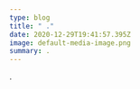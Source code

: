 ```yaml
---
type: blog
title: " ."
date: 2020-12-29T19:41:57.395Z
image: default-media-image.png
summary: .
---
```

.